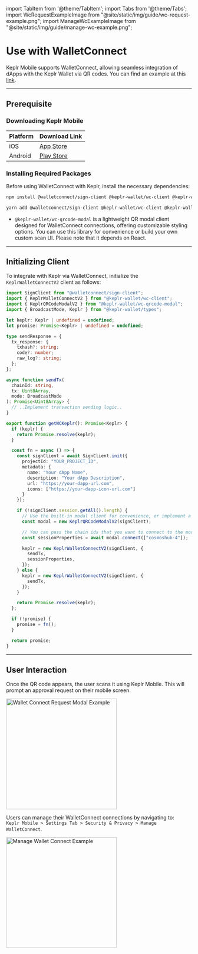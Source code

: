 import TabItem from '@theme/TabItem';
import Tabs from '@theme/Tabs';
import WcRequestExampleImage from "@site/static/img/guide/wc-request-example.png";
import ManageWcExampleImage from "@site/static/img/guide/manage-wc-example.png";

# Use with WalletConnect

Keplr Mobile supports WalletConnect, allowing seamless integration of dApps with the Keplr Wallet via QR codes. You can find an example at this [link](https://github.com/chainapsis/keplr-wallet/tree/master/packages/wc-client-example).

---

## Prerequisite

### Downloading Keplr Mobile

| Platform | Download Link |
|----------|----------------|
| iOS      | [App Store](https://apps.apple.com/us/app/keplr-wallet/id1567851089) |
| Android  | [Play Store](https://play.google.com/store/apps/details?id=com.chainapsis.keplr&hl=en) |

### Installing Required Packages

Before using WalletConnect with Keplr, install the necessary dependencies:

<Tabs>
  <TabItem value="npm" label="npm" default>
  
  ```sh
  npm install @walletconnect/sign-client @keplr-wallet/wc-client @keplr-wallet/wc-qrcode-modal
  ```

  </TabItem>
  <TabItem value="yarn" label="Yarn">
  
  ```sh
  yarn add @walletconnect/sign-client @keplr-wallet/wc-client @keplr-wallet/wc-qrcode-modal
  ```

  </TabItem>
</Tabs>

- `@keplr-wallet/wc-qrcode-modal` is a lightweight QR modal client designed for WalletConnect connections, offering customizable styling options. You can use this library for convenience or build your own custom scan UI. Please note that it depends on React.

---

## Initializing Client

To integrate with Keplr via WalletConnect, initialize the `KeplrWalletConnectV2` client as follows:

```typescript
import SignClient from "@walletconnect/sign-client";
import { KeplrWalletConnectV2 } from "@keplr-wallet/wc-client";
import { KeplrQRCodeModalV2 } from "@keplr-wallet/wc-qrcode-modal";
import { BroadcastMode, Keplr } from "@keplr-wallet/types";

let keplr: Keplr | undefined = undefined;
let promise: Promise<Keplr> | undefined = undefined;

type sendResponse = {
  tx_response: {
    txhash?: string;
    code?: number;
    raw_log?: string;
  };
};

async function sendTx(
  chainId: string,
  tx: Uint8Array,
  mode: BroadcastMode
): Promise<Uint8Array> {
  // ..Implement transaction sending logic..
}

export function getWCKeplr(): Promise<Keplr> {
  if (keplr) {
    return Promise.resolve(keplr);
  }

  const fn = async () => {
    const signClient = await SignClient.init({
      projectId: "YOUR_PROJECT_ID",
      metadata: {
        name: "Your dApp Name",
        description: "Your dApp Description",
        url: "https://your-dapp-url.com",
        icons: ["https://your-dapp-icon-url.com"]
      }
    });

    if (!signClient.session.getAll().length) {
      // Use the built-in modal client for convenience, or implement a custom scan UI
      const modal = new KeplrQRCodeModalV2(signClient);

      // You can pass the chain ids that you want to connect to the modal.
      const sessionProperties = await modal.connect(["cosmoshub-4"]);

      keplr = new KeplrWalletConnectV2(signClient, {
        sendTx,
        sessionProperties,
      });
    } else {
      keplr = new KeplrWalletConnectV2(signClient, {
        sendTx,
      });
    }

    return Promise.resolve(keplr);
  };

  if (!promise) {
    promise = fn();
  }

  return promise;
}
```

---

## User Interaction

Once the QR code appears, the user scans it using Keplr Mobile. This will prompt an approval request on their mobile screen.

<img
  src={WcRequestExampleImage}
  width="300"
  alt="Wallet Connect Request Modal Example"
/>

Users can manage their WalletConnect connections by navigating to:<br/>
`Keplr Mobile > Settings Tab > Security & Privacy > Manage WalletConnect`.

<img
  src={ManageWcExampleImage}
  width="300"
  alt="Manage Wallet Connect Example"
/>